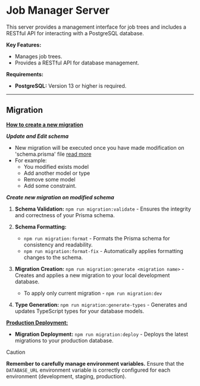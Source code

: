 # Job Manager Server

This server provides a management interface for job trees and includes a RESTful API for interacting with a PostgreSQL database.

**Key Features:**

* Manages job trees.
* Provides a RESTful API for database management.

**Requirements:**

* **PostgreSQL:** Version 13 or higher is required.

------------------------

## Migration
<ins>**How to create a new migration**</ins>

***Update and Edit schema***

* New migration will be executed once you have made modification on 'schema.prisma' file [read more](https://www.prisma.io/docs/orm/reference/prisma-schema-reference)
* For example:
    * You modified exists model
    * Add another model or type
    * Remove some model
    * Add some constraint.

***Create new migration on modified schema***

1. **Schema Validation:** `npm run migration:validate` - Ensures the integrity and correctness of your Prisma schema.
2. **Schema Formatting:** 
    * `npm run migration:format` - Formats the Prisma schema for consistency and readability.
    * `npm run migration:format-fix` - Automatically applies formatting changes to the schema.
3. **Migration Creation:** `npm run migration:generate <migration name>` - Creates and applies a new migration to your local development database.

    * To apply only current migration - `npm run migration:dev`
4. **Type Generation:** `npm run migration:generate-types` - Generates and updates TypeScript types for your database models.

<ins>**Production Deployment:**</ins>
* **Migration Deployment:** `npm run migration:deploy` - Deploys the latest migrations to your production database.

> [!CAUTION]
> **Remember to carefully manage environment variables.**
> Ensure that the `DATABASE_URL` environment variable is correctly configured for each environment (development, staging, production).
